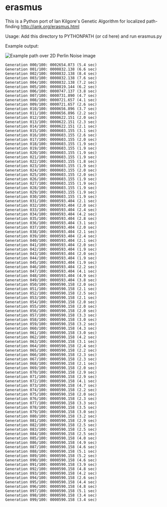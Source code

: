 erasmus
=======

This is a Python port of Ian Kilgore's Genetic Algorithm for localized path-finding
http://iank.org/erasmus.html

Usage: Add this directory to PYTHONPATH (or cd here) and run erasmus.py

Example output:

![Example path over 2D Perlin Noise image](https://raw.github.com/alanmcintyre/erasmus/master/PerlinNoise2d.png)

    Generation 000/100: 0002654.073 (5.4 sec)
    Generation 001/100: 0000832.138 (6.6 sec)
    Generation 002/100: 0000832.138 (8.4 sec)
    Generation 003/100: 0000832.138 (7.6 sec)
    Generation 004/100: 0000832.138 (7.2 sec)
    Generation 005/100: 0000819.144 (6.2 sec)
    Generation 006/100: 0000747.137 (3.8 sec)
    Generation 007/100: 0000731.890 (4.7 sec)
    Generation 008/100: 0000721.657 (4.1 sec)
    Generation 009/100: 0000721.657 (2.6 sec)
    Generation 010/100: 0000656.896 (3.7 sec)
    Generation 011/100: 0000656.896 (2.2 sec)
    Generation 012/100: 0000622.151 (2.0 sec)
    Generation 013/100: 0000622.151 (2.3 sec)
    Generation 014/100: 0000622.151 (2.1 sec)
    Generation 015/100: 0000603.155 (3.1 sec)
    Generation 016/100: 0000603.155 (2.6 sec)
    Generation 017/100: 0000603.155 (2.0 sec)
    Generation 018/100: 0000603.155 (1.9 sec)
    Generation 019/100: 0000603.155 (1.9 sec)
    Generation 020/100: 0000603.155 (1.9 sec)
    Generation 021/100: 0000603.155 (1.9 sec)
    Generation 022/100: 0000603.155 (1.8 sec)
    Generation 023/100: 0000603.155 (1.9 sec)
    Generation 024/100: 0000603.155 (2.0 sec)
    Generation 025/100: 0000603.155 (2.0 sec)
    Generation 026/100: 0000603.155 (1.9 sec)
    Generation 027/100: 0000603.155 (1.9 sec)
    Generation 028/100: 0000603.155 (1.9 sec)
    Generation 029/100: 0000603.155 (1.9 sec)
    Generation 030/100: 0000603.155 (1.9 sec)
    Generation 031/100: 0000593.404 (2.1 sec)
    Generation 032/100: 0000593.404 (2.0 sec)
    Generation 033/100: 0000593.404 (2.4 sec)
    Generation 034/100: 0000593.404 (4.2 sec)
    Generation 035/100: 0000593.404 (2.8 sec)
    Generation 036/100: 0000593.404 (3.1 sec)
    Generation 037/100: 0000593.404 (2.0 sec)
    Generation 038/100: 0000593.404 (2.1 sec)
    Generation 039/100: 0000593.404 (2.4 sec)
    Generation 040/100: 0000593.404 (2.1 sec)
    Generation 041/100: 0000593.404 (2.0 sec)
    Generation 042/100: 0000593.404 (1.9 sec)
    Generation 043/100: 0000593.404 (2.0 sec)
    Generation 044/100: 0000593.404 (1.9 sec)
    Generation 045/100: 0000593.404 (1.9 sec)
    Generation 046/100: 0000593.404 (2.2 sec)
    Generation 047/100: 0000593.404 (4.1 sec)
    Generation 048/100: 0000593.404 (4.9 sec)
    Generation 049/100: 0000593.404 (3.8 sec)
    Generation 050/100: 0000590.158 (2.0 sec)
    Generation 051/100: 0000590.158 (2.1 sec)
    Generation 052/100: 0000590.158 (2.5 sec)
    Generation 053/100: 0000590.158 (2.1 sec)
    Generation 054/100: 0000590.158 (2.0 sec)
    Generation 055/100: 0000590.158 (2.0 sec)
    Generation 056/100: 0000590.158 (2.0 sec)
    Generation 057/100: 0000590.158 (3.3 sec)
    Generation 058/100: 0000590.158 (3.0 sec)
    Generation 059/100: 0000590.158 (3.2 sec)
    Generation 060/100: 0000590.158 (4.3 sec)
    Generation 061/100: 0000590.158 (3.0 sec)
    Generation 062/100: 0000590.158 (4.2 sec)
    Generation 063/100: 0000590.158 (3.1 sec)
    Generation 064/100: 0000590.158 (2.4 sec)
    Generation 065/100: 0000590.158 (2.2 sec)
    Generation 066/100: 0000590.158 (2.3 sec)
    Generation 067/100: 0000590.158 (2.3 sec)
    Generation 068/100: 0000590.158 (2.1 sec)
    Generation 069/100: 0000590.158 (2.0 sec)
    Generation 070/100: 0000590.158 (2.9 sec)
    Generation 071/100: 0000590.158 (2.9 sec)
    Generation 072/100: 0000590.158 (4.1 sec)
    Generation 073/100: 0000590.158 (4.7 sec)
    Generation 074/100: 0000590.158 (2.2 sec)
    Generation 075/100: 0000590.158 (2.0 sec)
    Generation 076/100: 0000590.158 (2.3 sec)
    Generation 077/100: 0000590.158 (3.3 sec)
    Generation 078/100: 0000590.158 (3.5 sec)
    Generation 079/100: 0000590.158 (3.0 sec)
    Generation 080/100: 0000590.158 (3.2 sec)
    Generation 081/100: 0000590.158 (2.9 sec)
    Generation 082/100: 0000590.158 (2.5 sec)
    Generation 083/100: 0000590.158 (2.5 sec)
    Generation 084/100: 0000590.158 (2.5 sec)
    Generation 085/100: 0000590.158 (4.0 sec)
    Generation 086/100: 0000590.158 (4.9 sec)
    Generation 087/100: 0000590.158 (4.6 sec)
    Generation 088/100: 0000590.158 (5.1 sec)
    Generation 089/100: 0000590.158 (5.2 sec)
    Generation 090/100: 0000590.158 (4.6 sec)
    Generation 091/100: 0000590.158 (3.9 sec)
    Generation 092/100: 0000590.158 (4.8 sec)
    Generation 093/100: 0000590.158 (4.2 sec)
    Generation 094/100: 0000590.158 (2.6 sec)
    Generation 095/100: 0000590.158 (4.4 sec)
    Generation 096/100: 0000590.158 (4.8 sec)
    Generation 097/100: 0000590.158 (5.1 sec)
    Generation 098/100: 0000590.158 (3.4 sec)
    Generation 099/100: 0000590.158 (3.4 sec)